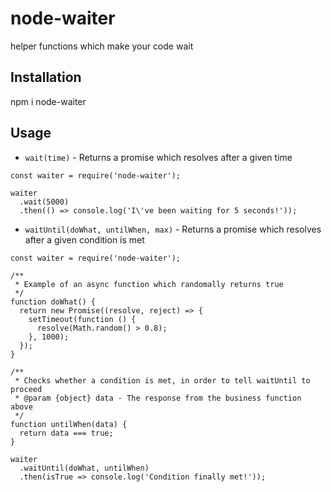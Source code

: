 # node-waiter
helper functions which make your code wait

## Installation
npm i node-waiter

## Usage
* `wait(time)` - Returns a promise which resolves after a given time
```
const waiter = require('node-waiter');

waiter
  .wait(5000)
  .then(() => console.log('I\'ve been waiting for 5 seconds!'));
```

* `waitUntil(doWhat, untilWhen, max)` - Returns a promise which resolves after a given condition is met
```
const waiter = require('node-waiter');

/**
 * Example of an async function which randomally returns true
 */
function doWhat() {
  return new Promise((resolve, reject) => {
    setTimeout(function () {
      resolve(Math.random() > 0.8);
    }, 1000);
  });
}

/**
 * Checks whether a condition is met, in order to tell waitUntil to proceed
 * @param {object} data - The response from the business function above
 */
function untilWhen(data) {
  return data === true;
}

waiter
  .waitUntil(doWhat, untilWhen)
  .then(isTrue => console.log('Condition finally met!'));
```